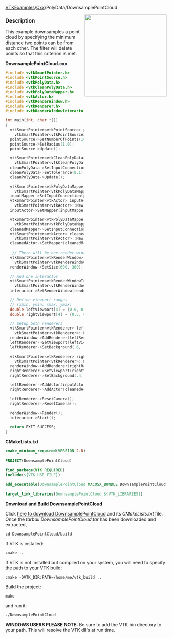 [VTKExamples](/index/)/[Cxx](/Cxx)/PolyData/DownsamplePointCloud

<img align="right" src="https://github.com/lorensen/VTKExamples/blob/gh-pages/Testing/Baseline/PolyData/TestDownsamplePointCloud.png?raw=true" width="256" />

### Description
This example downsamples a point cloud by specifying the minimum distance two points can be from each other. The filter will delete points so that this criterion is met.

**DownsamplePointCloud.cxx**
```c++
#include <vtkSmartPointer.h>
#include <vtkPointSource.h>
#include <vtkPolyData.h>
#include <vtkCleanPolyData.h>
#include <vtkPolyDataMapper.h>
#include <vtkActor.h>
#include <vtkRenderWindow.h>
#include <vtkRenderer.h>
#include <vtkRenderWindowInteractor.h>

int main(int, char *[])
{
  vtkSmartPointer<vtkPointSource> pointSource =
    vtkSmartPointer<vtkPointSource>::New();
  pointSource->SetNumberOfPoints(1000);
  pointSource->SetRadius(1.0);
  pointSource->Update();

  vtkSmartPointer<vtkCleanPolyData> cleanPolyData =
    vtkSmartPointer<vtkCleanPolyData>::New();
  cleanPolyData->SetInputConnection(pointSource->GetOutputPort());
  cleanPolyData->SetTolerance(0.1);
  cleanPolyData->Update();

  vtkSmartPointer<vtkPolyDataMapper> inputMapper =
    vtkSmartPointer<vtkPolyDataMapper>::New();
  inputMapper->SetInputConnection(pointSource->GetOutputPort());
  vtkSmartPointer<vtkActor> inputActor =
    vtkSmartPointer<vtkActor>::New();
  inputActor->SetMapper(inputMapper);

  vtkSmartPointer<vtkPolyDataMapper> cleanedMapper =
    vtkSmartPointer<vtkPolyDataMapper>::New();
  cleanedMapper->SetInputConnection(cleanPolyData->GetOutputPort());
  vtkSmartPointer<vtkActor> cleanedActor =
    vtkSmartPointer<vtkActor>::New();
  cleanedActor->SetMapper(cleanedMapper);
  
   // There will be one render window
  vtkSmartPointer<vtkRenderWindow> renderWindow =
    vtkSmartPointer<vtkRenderWindow>::New();
  renderWindow->SetSize(600, 300);

  // And one interactor
  vtkSmartPointer<vtkRenderWindowInteractor> interactor =
    vtkSmartPointer<vtkRenderWindowInteractor>::New();
  interactor->SetRenderWindow(renderWindow);

  // Define viewport ranges
  // (xmin, ymin, xmax, ymax)
  double leftViewport[4] = {0.0, 0.0, 0.5, 1.0};
  double rightViewport[4] = {0.5, 0.0, 1.0, 1.0};

  // Setup both renderers
  vtkSmartPointer<vtkRenderer> leftRenderer =
    vtkSmartPointer<vtkRenderer>::New();
  renderWindow->AddRenderer(leftRenderer);
  leftRenderer->SetViewport(leftViewport);
  leftRenderer->SetBackground(.6, .5, .4);

  vtkSmartPointer<vtkRenderer> rightRenderer =
    vtkSmartPointer<vtkRenderer>::New();
  renderWindow->AddRenderer(rightRenderer);
  rightRenderer->SetViewport(rightViewport);
  rightRenderer->SetBackground(.4, .5, .6);

  leftRenderer->AddActor(inputActor);
  rightRenderer->AddActor(cleanedActor);

  leftRenderer->ResetCamera();
  rightRenderer->ResetCamera();

  renderWindow->Render();
  interactor->Start();
  
  return EXIT_SUCCESS;
}
```
**CMakeLists.txt**
```cmake
cmake_minimum_required(VERSION 2.8)
 
PROJECT(DownsamplePointCloud)
 
find_package(VTK REQUIRED)
include(${VTK_USE_FILE})
 
add_executable(DownsamplePointCloud MACOSX_BUNDLE DownsamplePointCloud.cxx)
 
target_link_libraries(DownsamplePointCloud ${VTK_LIBRARIES})
```

**Download and Build DownsamplePointCloud**

Click [here to download DownsamplePointCloud](https://github.com/lorensen/VTKWikiExamplesTarballs/raw/master/DownsamplePointCloud.tar) and its *CMakeLists.txt* file.
Once the *tarball DownsamplePointCloud.tar* has been downloaded and extracted,
```
cd DownsamplePointCloud/build 
```
If VTK is installed:
```
cmake ..
```
If VTK is not installed but compiled on your system, you will need to specify the path to your VTK build:
```
cmake -DVTK_DIR:PATH=/home/me/vtk_build ..
```
Build the project:
```
make
```
and run it:
```
./DownsamplePointCloud
```
**WINDOWS USERS PLEASE NOTE:** Be sure to add the VTK bin directory to your path. This will resolve the VTK dll's at run time.

